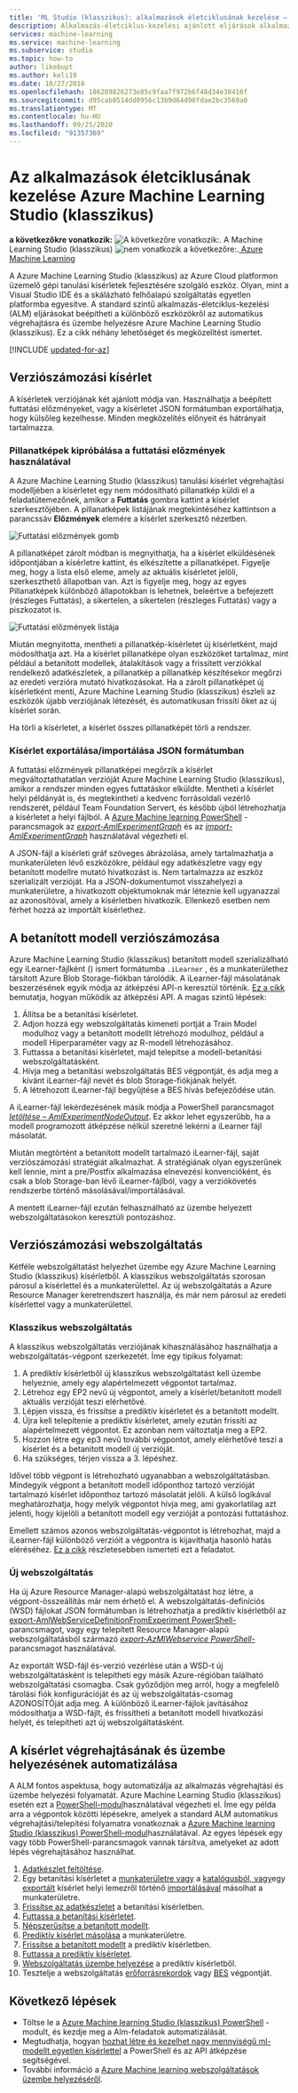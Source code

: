 ```yaml
---
title: 'ML Studio (klasszikus): alkalmazások életciklusának kezelése – Azure'
description: Alkalmazás-életciklus-kezelési ajánlott eljárások alkalmazása Azure Machine Learning Studio (klasszikus)
services: machine-learning
ms.service: machine-learning
ms.subservice: studio
ms.topic: how-to
author: likebupt
ms.author: keli19
ms.date: 10/27/2016
ms.openlocfilehash: 186289826273e85c9faa7f972b6f48d34e38416f
ms.sourcegitcommit: d95cab0514dd0956c13b9d64d98fdae2bc3569a0
ms.translationtype: MT
ms.contentlocale: hu-HU
ms.lasthandoff: 09/25/2020
ms.locfileid: "91357369"
---
```

# <a name="application-lifecycle-management-in-azure-machine-learning-studio-classic"></a>Az alkalmazások életciklusának kezelése Azure Machine Learning Studio (klasszikus)

**a következőkre vonatkozik:** ![ A következőre vonatkozik:. ](../../../includes/media/aml-applies-to-skus/yes.png) A Machine Learning Studio (klasszikus) ![ nem vonatkozik a következőre:.](../../../includes/media/aml-applies-to-skus/no.png)[ Azure Machine Learning](../compare-azure-ml-to-studio-classic.md)  


A Azure Machine Learning Studio (klasszikus) az Azure Cloud platformon üzemelő gépi tanulási kísérletek fejlesztésére szolgáló eszköz. Olyan, mint a Visual Studio IDE és a skálázható felhőalapú szolgáltatás egyetlen platformba egyesítve. A standard szintű alkalmazás-életciklus-kezelési (ALM) eljárásokat beépítheti a különböző eszközökről az automatikus végrehajtásra és üzembe helyezésre Azure Machine Learning Studio (klasszikus). Ez a cikk néhány lehetőséget és megközelítést ismertet.

[!INCLUDE [updated-for-az](../../../includes/updated-for-az.md)]

## <a name="versioning-experiment"></a>Verziószámozási kísérlet
A kísérletek verziójának két ajánlott módja van. Használhatja a beépített futtatási előzményeket, vagy a kísérletet JSON formátumban exportálhatja, hogy külsőleg kezelhesse. Minden megközelítés előnyeit és hátrányait tartalmazza.

### <a name="experiment-snapshots-using-run-history"></a>Pillanatképek kipróbálása a futtatási előzmények használatával
A Azure Machine Learning Studio (klasszikus) tanulási kísérlet végrehajtási modelljében a kísérletet egy nem módosítható pillanatkép küldi el a feladatütemezőnek, amikor a **Futtatás** gombra kattint a kísérlet szerkesztőjében. A pillanatképek listájának megtekintéséhez kattintson a parancssáv **Előzmények** elemére a kísérlet szerkesztő nézetben.

![Futtatási előzmények gomb](./media/version-control/runhistory.png)

A pillanatképet zárolt módban is megnyithatja, ha a kísérlet elküldésének időpontjában a kísérletre kattint, és elkészítette a pillanatképet. Figyelje meg, hogy a lista első eleme, amely az aktuális kísérletet jelöli, szerkeszthető állapotban van. Azt is figyelje meg, hogy az egyes Pillanatképek különböző állapotokban is lehetnek, beleértve a befejezett (részleges Futtatás), a sikertelen, a sikertelen (részleges Futtatás) vagy a piszkozatot is.

![Futtatási előzmények listája](./media/version-control/runhistorylist.png)

Miután megnyitotta, mentheti a pillanatkép-kísérletet új kísérletként, majd módosíthatja azt. Ha a kísérlet pillanatképe olyan eszközöket tartalmaz, mint például a betanított modellek, átalakítások vagy a frissített verziókkal rendelkező adatkészletek, a pillanatkép a pillanatkép készítésekor megőrzi az eredeti verzióra mutató hivatkozásokat. Ha a zárolt pillanatképet új kísérletként menti, Azure Machine Learning Studio (klasszikus) észleli az eszközök újabb verziójának létezését, és automatikusan frissíti őket az új kísérlet során.

Ha törli a kísérletet, a kísérlet összes pillanatképét törli a rendszer.

### <a name="exportimport-experiment-in-json-format"></a>Kísérlet exportálása/importálása JSON formátumban
A futtatási előzmények pillanatképei megőrzik a kísérlet megváltoztathatatlan verzióját Azure Machine Learning Studio (klasszikus), amikor a rendszer minden egyes futtatáskor elküldte. Mentheti a kísérlet helyi példányát is, és megtekintheti a kedvenc forrásoldali vezérlő rendszerét, például Team Foundation Servert, és később újból létrehozhatja a kísérletet a helyi fájlból. A [Azure Machine learning PowerShell](https://aka.ms/amlps) -parancsmagok az [*export-AmlExperimentGraph*](https://github.com/hning86/azuremlps#export-amlexperimentgraph) és az [*import-AmlExperimentGraph*](https://github.com/hning86/azuremlps#import-amlexperimentgraph) használatával végezheti el.

A JSON-fájl a kísérleti gráf szöveges ábrázolása, amely tartalmazhatja a munkaterületen lévő eszközökre, például egy adatkészletre vagy egy betanított modellre mutató hivatkozást is. Nem tartalmazza az eszköz szerializált verzióját. Ha a JSON-dokumentumot visszahelyezi a munkaterületre, a hivatkozott objektumoknak már léteznie kell ugyanazzal az azonosítóval, amely a kísérletben hivatkozik. Ellenkező esetben nem férhet hozzá az importált kísérlethez.

## <a name="versioning-trained-model"></a>A betanított modell verziószámozása
Azure Machine Learning Studio (klasszikus) betanított modell szerializálható egy iLearner-fájlként () ismert formátumba `.iLearner` , és a munkaterülethez társított Azure Blob Storage-fiókban tárolódik. A iLearner-fájl másolatának beszerzésének egyik módja az átképzési API-n keresztül történik. [Ez a cikk](/azure/machine-learning/studio/retrain-machine-learning-model) bemutatja, hogyan működik az átképzési API. A magas szintű lépések:

1. Állítsa be a betanítási kísérletet.
2. Adjon hozzá egy webszolgáltatás kimeneti portját a Train Model modulhoz vagy a betanított modellt létrehozó modulhoz, például a modell Hiperparaméter vagy az R-modell létrehozásához.
3. Futtassa a betanítási kísérletet, majd telepítse a modell-betanítási webszolgáltatásként.
4. Hívja meg a betanítási webszolgáltatás BES végpontját, és adja meg a kívánt iLearner-fájl nevét és blob Storage-fiókjának helyét.
5. A létrehozott iLearner-fájl begyűjtése a BES hívás befejeződése után.

A iLearner-fájl lekérdezésének másik módja a PowerShell parancsmagot [*letöltése – AmlExperimentNodeOutput*](https://github.com/hning86/azuremlps#download-amlexperimentnodeoutput). Ez akkor lehet egyszerűbb, ha a modell programozott átképzése nélkül szeretné lekérni a iLearner fájl másolatát.

Miután megtörtént a betanított modellt tartalmazó iLearner-fájl, saját verziószámozási stratégiát alkalmazhat. A stratégiának olyan egyszerűnek kell lennie, mint a pre/Postfix alkalmazása elnevezési konvencióként, és csak a blob Storage-ban lévő iLearner-fájlból, vagy a verziókövetés rendszerbe történő másolásával/importálásával.

A mentett iLearner-fájl ezután felhasználható az üzembe helyezett webszolgáltatásokon keresztüli pontozáshoz.

## <a name="versioning-web-service"></a>Verziószámozási webszolgáltatás
Kétféle webszolgáltatást helyezhet üzembe egy Azure Machine Learning Studio (klasszikus) kísérletből. A klasszikus webszolgáltatás szorosan párosul a kísérlettel és a munkaterülettel. Az új webszolgáltatás a Azure Resource Manager keretrendszert használja, és már nem párosul az eredeti kísérlettel vagy a munkaterülettel.

### <a name="classic-web-service"></a>Klasszikus webszolgáltatás
A klasszikus webszolgáltatás verziójának kihasználásához használhatja a webszolgáltatás-végpont szerkezetét. Íme egy tipikus folyamat:

1. A prediktív kísérletből új klasszikus webszolgáltatást kell üzembe helyeznie, amely egy alapértelmezett végpontot tartalmaz.
2. Létrehoz egy EP2 nevű új végpontot, amely a kísérlet/betanított modell aktuális verzióját teszi elérhetővé.
3. Lépjen vissza, és frissítse a prediktív kísérletet és a betanított modellt.
4. Újra kell telepítenie a prediktív kísérletet, amely ezután frissíti az alapértelmezett végpontot. Ez azonban nem változtatja meg a EP2.
5. Hozzon létre egy ep3 nevű további végpontot, amely elérhetővé teszi a kísérlet és a betanított modell új verzióját.
6. Ha szükséges, térjen vissza a 3. lépéshez.

Idővel több végpont is létrehozható ugyanabban a webszolgáltatásban. Mindegyik végpont a betanított modell időponthoz tartozó verzióját tartalmazó kísérlet időponthoz tartozó másolatát jelöli. A külső logikával meghatározhatja, hogy melyik végpontot hívja meg, ami gyakorlatilag azt jelenti, hogy kijelöli a betanított modell egy verzióját a pontozási futtatáshoz.

Emellett számos azonos webszolgáltatás-végpontot is létrehozhat, majd a iLearner-fájl különböző verzióit a végpontra is kijavíthatja hasonló hatás eléréséhez. [Ez a cikk](create-models-and-endpoints-with-powershell.md) részletesebben ismerteti ezt a feladatot.

### <a name="new-web-service"></a>Új webszolgáltatás
Ha új Azure Resource Manager-alapú webszolgáltatást hoz létre, a végpont-összeállítás már nem érhető el. A webszolgáltatás-definíciós (WSD) fájlokat JSON formátumban is létrehozhatja a prediktív kísérletből az [export-AmlWebServiceDefinitionFromExperiment PowerShell-](https://github.com/hning86/azuremlps#export-amlwebservicedefinitionfromexperiment) parancsmagot, vagy egy telepített Resource Manager-alapú webszolgáltatásból származó [*export-AzMlWebservice PowerShell-*](https://docs.microsoft.com/powershell/module/az.machinelearning/export-azmlwebservice) parancsmagot használatával.

Az exportált WSD-fájl és-verzió vezérlése után a WSD-t új webszolgáltatásként is telepítheti egy másik Azure-régióban található webszolgáltatási csomagba. Csak győződjön meg arról, hogy a megfelelő tárolási fiók konfigurációját és az új webszolgáltatás-csomag AZONOSÍTÓját adja meg. A különböző iLearner-fájlok javításához módosíthatja a WSD-fájlt, és frissítheti a betanított modell hivatkozási helyét, és telepítheti azt új webszolgáltatásként.

## <a name="automate-experiment-execution-and-deployment"></a>A kísérlet végrehajtásának és üzembe helyezésének automatizálása
A ALM fontos aspektusa, hogy automatizálja az alkalmazás végrehajtási és üzembe helyezési folyamatát. Azure Machine Learning Studio (klasszikus) esetén ezt a [PowerShell-modul](https://aka.ms/amlps)használatával végezheti el. Íme egy példa arra a végpontok közötti lépésekre, amelyek a standard ALM automatikus végrehajtási/telepítési folyamatra vonatkoznak a [Azure Machine learning Studio (klasszikus) PowerShell-modul](https://aka.ms/amlps)használatával. Az egyes lépések egy vagy több PowerShell-parancsmagok vannak társítva, amelyeket az adott lépés végrehajtásához használhat.

1. [Adatkészlet feltöltése](https://github.com/hning86/azuremlps#upload-amldataset).
2. Egy betanítási kísérletet a [munkaterületre vagy](https://github.com/hning86/azuremlps#copy-amlexperiment) a [katalógusból, vagy](https://github.com/hning86/azuremlps#copy-amlexperimentfromgallery)egy [exportált](https://github.com/hning86/azuremlps#export-amlexperimentgraph) kísérlet helyi lemezről történő [importálásával](https://github.com/hning86/azuremlps#import-amlexperimentgraph) másolhat a munkaterületre.
3. [Frissítse az adatkészletet](https://github.com/hning86/azuremlps#update-amlexperimentuserasset) a betanítási kísérletben.
4. [Futtassa a betanítási kísérletet](https://github.com/hning86/azuremlps#start-amlexperiment).
5. [Népszerűsítse a betanított modellt](https://github.com/hning86/azuremlps#promote-amltrainedmodel).
6. [Prediktív kísérlet másolása](https://github.com/hning86/azuremlps#copy-amlexperiment) a munkaterületre.
7. [Frissítse a betanított modellt](https://github.com/hning86/azuremlps#update-amlexperimentuserasset) a prediktív kísérletben.
8. [Futtassa a prediktív kísérletet](https://github.com/hning86/azuremlps#start-amlexperiment).
9. [Webszolgáltatás üzembe helyezése](https://github.com/hning86/azuremlps#new-amlwebservice) a prediktív kísérletből.
10. Tesztelje a webszolgáltatás [erőforrásrekordok](https://github.com/hning86/azuremlps#invoke-amlwebservicerrsendpoint) vagy [BES](https://github.com/hning86/azuremlps#invoke-amlwebservicebesendpoint) végpontját.

## <a name="next-steps"></a>Következő lépések
* Töltse le a [Azure Machine learning Studio (klasszikus) PowerShell](https://aka.ms/amlps) -modult, és kezdje meg a Alm-feladatok automatizálását.
* Megtudhatja, hogyan [hozhat létre és kezelhet nagy mennyiségű ml-modellt egyetlen kísérlettel](create-models-and-endpoints-with-powershell.md) a PowerShell és az API átképzése segítségével.
* További információ a [Azure Machine learning webszolgáltatások üzembe helyezéséről](deploy-a-machine-learning-web-service.md).
